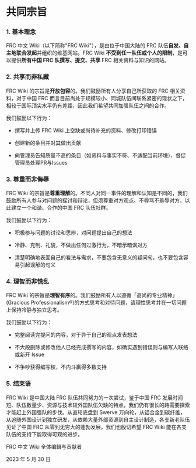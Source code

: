 # 共同宗旨

### 1. 基本理念

FRC 中文 Wiki（以下简称"FRC Wiki"），是由位于中国大陆的 FRC 队伍**自发、自主地联合发起**并组织的维基网站。FRC Wiki **不受到任一队伍或个人的限制**，是可以提供**所有中国 FRC 队撰写、提交、共享** FRC 相关资料与知识的网站。

### 2. 共享而非私藏

FRC Wiki 的宗旨是**开放包容**的。我们鼓励所有人分享自己所获取的 FRC 相关资料，对于中国 FRC 而言目前尚处于规模较小、同城队伍间联系紧密的现状之下，相较于国际顶尖水平仍有差距，因此我们希望共同加强队伍之间的合作。

我们鼓励以下行为：

- 撰写并上传 FRC Wiki 上空缺或尚待补充的资料、修改打印错误

- 创建新的条目并对其做出贡献

- 向管理员告知质量不高的条目（如资料与事实不符、不适配当前环境）、督促管理员处理PR与Issues

### 3. 尊重而非侮辱

FRC Wiki 的宗旨是**尊重理解**的。不同人对同一事件的理解和认知是不同的，我们鼓励所有人参与对问题的探讨和辩论，但须尊重对方观点、不辱骂不羞辱对方，以此建立一个和谐、合作的中国 FRC 队伍社群。

我们鼓励以下行为：

- 积极参与问题的讨论和思辨，对问题提出自己的想法

- 冷静、克制、礼貌，不做出任何过激行为，不暗示暗讽对方

- 清楚明确地表面自己的看法与需求，不要包含无意义的疑问句，也不要包含容易引起误解的句义

### 4. 理智而非慌乱

FRC Wiki 的宗旨是**理智有序**的。我们鼓励所有人以遵循「高尚的专业精神」(Gracious Professionalism®️)的方式思考和对待问题，请理性思考并在一切问题上保持冷静与独立思考。

我们鼓励以下行为：

- 完整阅读完提问的内容，对于异于自己的观点发表想法

- 不大段删除或修改他人已经完成撰写的内容，如确实遇到错误则与编写人联络或新开 Issue

- 不争吵获得编写权，不内斗赢得多数支持

### 5. 结束语

FRC Wiki 是中国大陆 FRC 队伍共同努力的一次尝试，鉴于中国 FRC 发展时间短、队伍数量少、资源与技术较外国队伍欠缺的特点，我们仍有很长的路需要探索才能赶上外国强队的步伐。从直轮底盘到 Swerve 万向轮，从铝合金到碳纤维，从追随外国设计到独立研发，从依赖大量外部资源到自主设计制造，各支新老队伍见证了中国 FRC 从零到无穷大的蓬勃发展，我们也殷切希望 FRC Wiki 能在各支队伍的支持下能取得可观的进步。

FRC 中文 Wiki 全体编辑与贡献者

2023 年 5 月 30 日